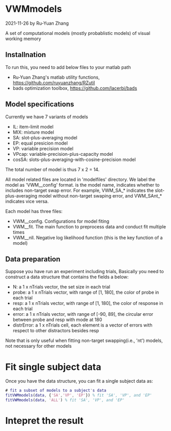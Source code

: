 # VWMmodels
2021-11-26 by Ru-Yuan Zhang

A set of computational models (mostly probablistic models) of visual working memory



## Installnation

To run this, you need to add below files to your matlab path

* Ru-Yuan Zhang's matlab utility functions, https://github.com/ruyuanzhang/RZutil
* bads optimization toolbox, https://github.com/lacerbi/bads



## Model specifications

Currently we have 7 variants of models

* IL: item-limit model
* MIX: mixture model
* SA: slot-plus-averaging model
* EP: equal presicion model
* VP: variable precision model
* VPcap: variable-precision-plus-capacity model
* cosSA: slots-plus-averaging-with-cosine-precision model

 The total number of model is thus 7 x 2 = 14.



All model related files are located in 'modelfiles' directory. We label the model as 'VWM\_<model><nt>_config' format.  <model> is the model name, <nt> indicates whether to includes non-target swap error. For example,  VWM\_SA\_* indicates the slot-plus-averaging model without non-target swaping error, and VWM\_SAnt\_* indicates vice versa.



Each model has three files:

* VWM\_<model><nt>_config. Configurations for model fiting
* VWM\_<model><nt>_fit. The main function to preprocess data and conduct fit multiple times
* VWM\_<model><nt>_nll.  Negative log likelihood function (this is the key function of a model)



## Data preparation

Suppose you have run an experiment including <nTrials> trials, Basically you need to construct a data structure that contains the fields a below:

* N: a 1 x nTrials vector, the set size in each trial
* probe: a 1 x nTrials vector, with range of [1, 180], the color of probe in each trial
* resp: a 1 x nTrials vector, with range of [1, 180], the color of response in each trial
* error: a 1 x nTrials vector, with range of [-90, 89], the circular error between probe and resp with mode at 180
* distrError: a 1 x nTrials cell, each element is a vector of errors with respect to other distractors besides resp



Note that <distrError> is only useful when fitting non-target swapping(i.e., 'nt') models, not necessary for other models

# Fit single subject data

Once you have the data structure, you can fit a single subject data as:

```matlab
# fit a subset of models to a subject's data
fitVWMmodels(data, {'SA','VP', 'EP'}) % fit 'SA', 'VP', and 'EP'
fitVWMmodels(data, 'ALL') % fit 'SA', 'VP', and 'EP'
```



# Intepret the result

